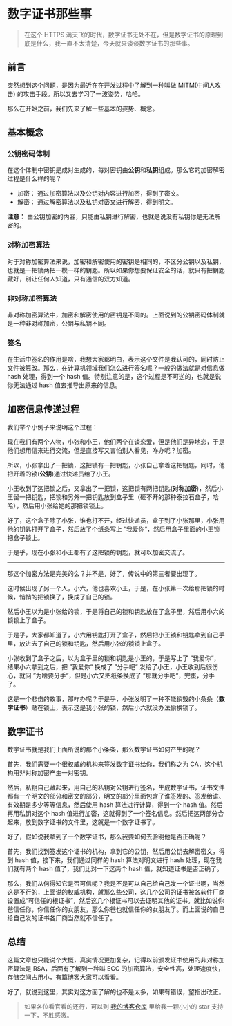 # 数字证书那些事

> 在这个 HTTPS 满天飞的时代，数字证书无处不在，但是数字证书的原理到底是什么，我一直不太清楚，今天就来谈谈数字证书的那些事。

## 前言

突然想到这个问题，是因为最近在在开发过程中了解到一种叫做 MITM(中间人攻击) 的攻击手段。所以又去学习了一波姿势，哈哈。

那么在开始之前，我们先来了解一些基本的姿势、概念。

## 基本概念

### 公钥密码体制

在这个体制中密钥是成对生成的，每对密钥由**公钥**和**私钥**组成。那么它的加密解密过程是什么样的呢？

- 加密： 通过加密算法以及公钥对内容进行加密，得到了密文。
- 解密： 通过解密算法以及私钥对密文进行解密，得到明文。

**注意：** 由公钥加密的内容，只能由私钥进行解密，也就是说没有私钥你是无法解密的。

### 对称加密算法

对于对称加密算法来说，加密和解密使用的密钥是相同的，不区分公钥以及私钥，也就是一把锁两把一模一样的钥匙。所以如果你想要保证安全的话，就只有把钥匙藏好，别让任何人知道，只有通信的双方知道。

### 非对称加密算法

非对称加密算法中，加密和解密使用的密钥是不同的。上面说到的公钥密码体制就是一种非对称加密，公钥与私钥不同。

### 签名

在生活中签名的作用是啥，我想大家都明白，表示这个文件是我认可的，同时防止文件被篡改。那么，在计算机领域我们怎么进行签名呢？一般的做法就是对信息做 hash 处理，得到一个 hash 值。特别注意的是，这个过程是不可逆的，也就是说你无法通过 hash 值去推导出原来的信息。

## 加密信息传递过程

我们举个小例子来说明这个过程：

现在我们有两个人物，小张和小王，他们两个在谈恋爱，但是他们是异地恋，于是他们想用信来进行交流，但是直接写又害怕别人看见，咋办呢？加密。

所以，小张拿出了一把锁，这把锁有一把钥匙，小张自己拿着这把钥匙，同时，他把开着的锁(**公钥**)通过快递员给了小王。

小王收到了这把锁之后，又拿出了一把锁，这把锁有两把钥匙(**对称加密**)，然后小王留一把钥匙，把锁和另外一把钥匙放到盒子里（砸不开的那种泰拉石盒子，哈哈），然后用小张给她的那把锁锁上。

好了，这个盒子除了小张，谁也打不开，经过快递员，盒子到了小张那里，小张用他的钥匙打开了盒子，然后放了个纸条写上 ”我爱你“，然后用盒子里面的小王锁把盒子锁上。

于是乎，现在小张和小王都有了这把锁的钥匙，就可以加密交流了。

---

那这个加密方法是完美的么？并不是，好了，传说中的第三者要出现了。

这时候出现了另一个人，小六，他也喜欢小王，于是，在小张第一次给那把锁的时候，悄悄的把锁换了，换成了自己的锁。

然后小王以为是小张给的锁，于是将自己的锁和钥匙放在了盒子里，然后用小六的锁锁上了盒子。

于是乎，大家都知道了，小六用钥匙打开了盒子，然后把小王锁和钥匙拿到自己手里，放进去了自己的锁和钥匙，然后用小张的锁锁上盒子。

小张收到了盒子之后，以为盒子里的锁和钥匙是小王的，于是写上了 ”我爱你“，结果小六拿到之后，把 ”我爱你“ 换成了 ”分手吧“ 发给了小王，小王收到后很伤心，就问 ”为啥要分手“，但是小六又把纸条换成了 ”那就分手吧“，完蛋，分手了。

这是一个悲伤的故事，那咋办呢？于是乎，小张发明了一种不能销毁的小条条（**数字证书**）贴在锁上，表示这是我小张的锁，然后小六就没办法偷换锁了。

## 数字证书

数字证书就是我们上面所说的那个小条条，那么数字证书如何产生的呢？

首先，我们需要一个很权威的机构来签发数字证书给你，我们称之为 CA，这个机构用非对称加密产生一对密钥。

然后，私钥自己藏起来，用自己的私钥对公钥进行签名，生成数字证书，证书文件都有一个明文的部分和密文的部分，明文的部分里面包含了谁签发的、签发给谁、有效期是多少等等信息，然后使用 hash 算法进行计算，得到一个 hash 值。然后再用私钥对这个 hash 值进行加密，这就得到了一个签名信息。然后把这两部分合起来，放到数字证书的文件里，这就是一个数字证书了。

好了，假如说我拿到了一个数字证书，那么我要如何去验明他是否正确呢？

首先，我们找到签发这个证书的机构，拿到它的公钥，然后用公钥去解密密文，得到 hash 值，接下来，我们通过同样的 hash 算法对明文进行 hash 处理，现在我们就有两个 hash 值了，我们比对一下这两个 hash 值，就知道证书是否正确了。

那么，我们从何得知它是否可信呢？我是不是可以自己给自己发一个证书啊，当然这是不行的，上面说的权威机构，就那么些公司，这几个公司的证书被各软件厂商设置成“可信任的根证书”，然后这几个根证书可以去证明其他的证书。就比如说你爸信任你，你信任你的女朋友，那么你爸也就信任你的女朋友了。而上面说的自己给自己发的证书各厂商当然就不信任了。

## 总结

这篇文章也只能说个大概，真实情况更加复杂，记得以前颁发证书使用的非对称加密算法是 RSA，后面有了解到一种叫 ECC 的加密算法，安全性高，处理速度快，存储空间占用小，有篇[博客](https://imququ.com/post/ecc-certificate.html)大家可以看看。

好了，就说到这里，其实对这方面了解的也不是太多，如果有错误，望指出改正。

> 如果各位看官看的还行，可以到 [我的博客仓库](https://github.com/balancelove/readingNotes) 里给我一颗小小的 star 支持一下，不胜感激。
